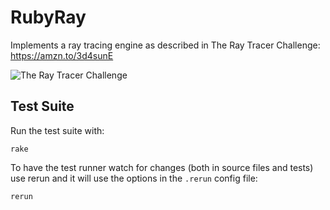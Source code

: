 # RubyRay

Implements a ray tracing engine as described in The Ray Tracer Challenge: https://amzn.to/3d4sunE

![The Ray Tracer Challenge](https://user-images.githubusercontent.com/300/112259688-f494c080-8c25-11eb-8188-a9bb2e1f7311.png)

## Test Suite

Run the test suite with:

    rake

To have the test runner watch for changes (both in source files and tests) use
rerun and it will use the options in the `.rerun` config file:

    rerun

